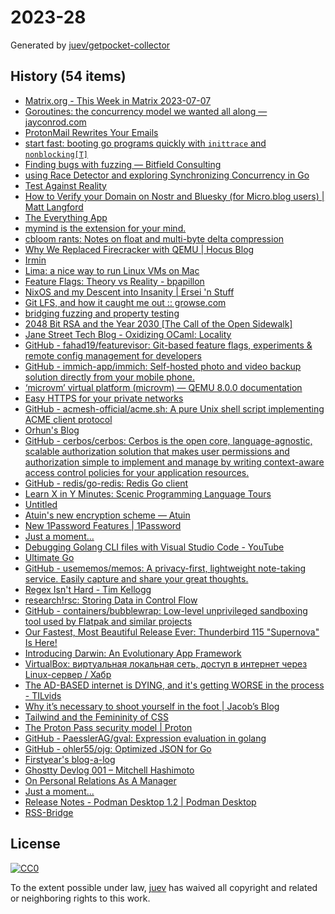 # 2023-28

Generated by [juev/getpocket-collector](https://github.com/juev/getpocket-collector)

## History (54 items)

- [Matrix.org - This Week in Matrix 2023-07-07](https://matrix.org/blog/2023/07/07/this-week-in-matrix-2023-07-07/)
- [Goroutines: the concurrency model we wanted all along — jayconrod.com](https://jayconrod.com/posts/128/goroutines-the-concurrency-model-we-wanted-all-along)
- [ProtonMail Rewrites Your Emails](http://jfloren.net/b/2023/7/7/0)
- [start fast: booting go programs quickly with `inittrace` and `nonblocking[T]`](https://eblog.fly.dev/startfast.html)
- [Finding bugs with fuzzing — Bitfield Consulting](https://bitfieldconsulting.com/golang/bugs-fuzzing)
- [using Race Detector and exploring Synchronizing Concurrency in Go](https://baselrabia.hashnode.dev/race-detector-go-run-race-and-synchronizing-concurrency-in-go)
- [Test Against Reality](https://borretti.me/article/test-against-reality)
- [How to Verify your Domain on Nostr and Bluesky (for Micro.blog users) | Matt Langford](https://mattlangford.com/2023/07/06/how-to-verify.html)
- [The Everything App](https://anytype.io)
- [mymind is the extension for your mind.](https://mymind.com)
- [cbloom rants: Notes on float and multi-byte delta compression](https://cbloomrants.blogspot.com/2023/07/notes-on-float-and-multi-byte-delta.html)
- [Why We Replaced Firecracker with QEMU | Hocus Blog](https://hocus.dev/blog/qemu-vs-firecracker/)
- [Irmin](https://irmin.org)
- [Lima: a nice way to run Linux VMs on Mac](https://jvns.ca/blog/2023/07/10/lima--a-nice-way-to-run-linux-vms-on-mac/)
- [Feature Flags: Theory vs Reality - bpapillon](https://bpapillon.com/post/feature-flags-theory-vs-reality)
- [NixOS and my Descent into Insanity | Ersei 'n Stuff](https://ersei.net/en/blog/its-nixin-time)
- [Git LFS, and how it caught me out :: growse.com](https://www.growse.com/2023/07/10/git-lfs-and-how-it-caught-me-out.html)
- [bridging fuzzing and property testing](https://blog.yoshuawuyts.com/bridging-fuzzing-and-property-testing/)
- [2048 Bit RSA and the Year 2030 [The Call of the Open Sidewalk]](https://articles.59.ca/doku.php?id=em%3A20482030)
- [Jane Street Tech Blog - Oxidizing OCaml: Locality](https://blog.janestreet.com/oxidizing-ocaml-locality/)
- [GitHub - fahad19/featurevisor: Git-based feature flags, experiments & remote config management for developers](https://github.com/fahad19/featurevisor)
- [GitHub - immich-app/immich: Self-hosted photo and video backup solution directly from your mobile phone.](https://github.com/immich-app/immich)
- [‘microvm’ virtual platform (microvm) — QEMU 8.0.0 documentation](https://qemu.readthedocs.io/en/latest/system/i386/microvm.html)
- [Easy HTTPS for your private networks](https://www.getlocalcert.net/)
- [GitHub - acmesh-official/acme.sh: A pure Unix shell script implementing ACME client protocol](https://github.com/acmesh-official/acme.sh)
- [Orhun's Blog](https://blog.orhun.dev/zig-bits-04/)
- [GitHub - cerbos/cerbos: Cerbos is the open core, language-agnostic, scalable authorization solution that makes user permissions and authorization simple to implement and manage by writing context-aware access control policies for your application resources.](https://github.com/cerbos/cerbos)
- [GitHub - redis/go-redis: Redis Go client](https://github.com/redis/go-redis)
- [Learn X in Y Minutes: Scenic Programming Language Tours](https://learnxinyminutes.com)
- [Untitled](https://strongboxsafe.com/updates/autofill-keepass-passwords-on-mac-chrome-firefox-safari)
- [Atuin's new encryption scheme — Atuin](https://atuin.sh/blog/new-encryption)
- [New 1Password Features | 1Password](https://blog.1password.com/new-features-unlocked-summer-2023/)
- [Just a moment...](https://medium.com/@yardenlaif/go-sync-or-go-home-waitgroup-5f074a03776e)
- [Debugging Golang CLI files with Visual Studio Code - YouTube](https://www.youtube.com/watch?v=vInn3KNF1x4)
- [Ultimate Go](https://tour.ardanlabs.com/tour/list)
- [GitHub - usememos/memos: A privacy-first, lightweight note-taking service. Easily capture and share your great thoughts.](https://github.com/usememos/memos)
- [Regex Isn't Hard - Tim Kellogg](https://timkellogg.me/blog/2023/07/11/regex)
- [research!rsc: Storing Data in Control Flow](https://research.swtch.com/pcdata)
- [GitHub - containers/bubblewrap: Low-level unprivileged sandboxing tool used by Flatpak and similar projects](https://github.com/containers/bubblewrap)
- [Our Fastest, Most Beautiful Release Ever: Thunderbird 115 "Supernova" Is Here!](https://blog.thunderbird.net/2023/07/our-fastest-most-beautiful-release-ever-thunderbird-115-supernova-is-here/)
- [Introducing Darwin: An Evolutionary App Framework](https://evolutionary.arweave.dev)
- [VirtualBox: виртуальная локальная сеть, доступ в интернет через Linux-сервер / Хабр](https://habr.com/ru/articles/747186/)
- [The AD-BASED internet is DYING, and it's getting WORSE in the process - TILvids](https://tilvids.com/videos/watch/41f5284e-b79e-4c84-97e5-664a6ac5a1ee)
- [Why it’s necessary to shoot yourself in the foot | Jacob’s Blog](https://jacobgw.com/blog/observation/2023/07/08/shoot-yourself-in-the-foot.html)
- [Tailwind and the Femininity of CSS](https://thoughtbot.com/blog/tailwind-and-the-femininity-of-css)
- [The Proton Pass security model | Proton](https://proton.me/blog/proton-pass-security-model)
- [GitHub - PaesslerAG/gval: Expression evaluation in golang](https://github.com/PaesslerAG/gval)
- [GitHub - ohler55/ojg: Optimized JSON for Go](https://github.com/ohler55/ojg)
- [Firstyear's blog-a-log](https://fy.blackhats.net.au/blog/2023-02-02-how-hype-will-turn-your-security-key-into-junk/)
- [Ghostty Devlog 001 – Mitchell Hashimoto](https://mitchellh.com/writing/ghostty-devlog-001)
- [On Personal Relations As A Manager](https://fev.al/posts/personal-relations/)
- [Just a moment...](https://medium.com/m/global-identity-2)
- [Release Notes - Podman Desktop 1.2 | Podman Desktop](https://podman-desktop.io/blog/podman-desktop-release-1.2)
- [RSS-Bridge](https://rss-bridge.org/bridge01/)

## License

[![CC0](https://mirrors.creativecommons.org/presskit/buttons/88x31/svg/cc-zero.svg)](https://creativecommons.org/publicdomain/zero/1.0/)

To the extent possible under law, [juev](https://github.com/juev) has waived all copyright and related or neighboring rights to this work.
